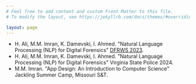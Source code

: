 ```yaml
---
# Feel free to add content and custom Front Matter to this file.
# To modify the layout, see https://jekyllrb.com/docs/themes/#overriding-theme-defaults

layout: page
---
```


- H. Ali, M.M. Imran, K. Damevski, I. Ahmed. "Natural Language Processing (NLP) for Digital Forensics" [DFRWS 2023](documents/NLP_DF.pdf).
- H. Ali, M.M. Imran, K. Damevski, I. Ahmed. "Natural Language Processing (NLP) for Digital Forensics" Virginia State Police 2024.
- M.M. Imran. "App Design: An Introduction to Computer Science" Jackling Summer Camp, Missouri S&T.

